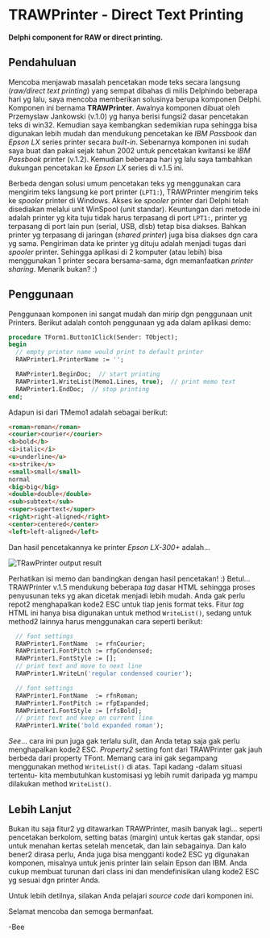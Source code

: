 # TRAWPrinter - Direct Text Printing

**Delphi component for RAW or direct printing.**

## Pendahuluan

Mencoba menjawab masalah pencetakan mode teks secara langsung (*raw/direct text printing*) yang sempat dibahas di milis Delphindo beberapa hari yg lalu, saya mencoba memberikan solusinya berupa komponen Delphi. Komponen ini bernama **TRAWPrinter**. Awalnya komponen dibuat oleh Przemyslaw Jankowski (v.1.0) yg hanya berisi fungsi2 dasar pencetakan teks di win32. Kemudian saya kembangkan sedemikian rupa sehingga bisa digunakan lebih mudah dan mendukung pencetakan ke *IBM Passbook* dan *Epson LX* series printer secara *built-in*. Sebenarnya komponen ini sudah saya buat dan pakai sejak tahun 2002 untuk pencetakan kwitansi ke *IBM Passbook* printer (v.1.2). Kemudian beberapa hari yg lalu saya tambahkan dukungan pencetakan ke *Epson LX* series di v.1.5 ini.

Berbeda dengan solusi umum pencetakan teks yg menggunakan cara mengirim teks langsung ke port printer (`LPT1:`), TRAWPrinter mengirim teks ke *spooler* printer di Windows. Akses ke *spooler* printer dari Delphi telah disediakan melalui unit WinSpool (unit standar). Keuntungan dari metode ini adalah printer yg kita tuju tidak harus terpasang di port `LPT1:`, printer yg terpasang di port lain pun (serial, USB, dlsb) tetap bisa diakses. Bahkan printer yg terpasang di jaringan (*shared printer*) juga bisa diakses dgn cara yg sama. Pengiriman data ke printer yg dituju adalah menjadi tugas dari *spooler* printer. Sehingga aplikasi di 2 komputer (atau lebih) bisa menggunakan 1 printer secara bersama-sama, dgn memanfaatkan *printer sharing*. Menarik bukan? :)

## Penggunaan

Penggunaan komponen ini sangat mudah dan mirip dgn penggunaan unit Printers. Berikut adalah contoh penggunaan yg ada dalam aplikasi demo:

```pascal
procedure TForm1.Button1Click(Sender: TObject);
begin
  // empty printer name would print to default printer
  RAWPrinter1.PrinterName := '';

  RAWPrinter1.BeginDoc;  // start printing
  RAWPrinter1.WriteList(Memo1.Lines, true);  // print memo text
  RAWPrinter1.EndDoc;  // stop printing
end;
```

Adapun isi dari TMemo1 adalah sebagai berikut:

```html
<roman>roman</roman>
<courier>courier</courier>
<b>bold</b>
<i>italic</i>
<u>underline</u>
<s>strike</s>
<small>small</small>
normal
<big>big</big>
<double>double</double>
<sub>subtext</sub>
<super>supertext</super>
<right>right-aligned</right>
<center>centered</center>
<left>left-aligned</left>
```

Dan hasil pencetakannya ke printer *Epson LX-300+* adalah…

![](https://github.com/git-bee/TRAWPrinter/blob/master/output.png "TRawPrinter output result")

Perhatikan isi memo dan bandingkan dengan hasil pencetakan! :) Betul… TRAWPrinter v.1.5 mendukung beberapa *tag* dasar HTML sehingga proses penyusunan teks yg akan dicetak menjadi lebih mudah. Anda gak perlu repot2 menghapalkan kode2 ESC untuk tiap jenis format teks. Fitur *tag* HTML ini hanya bisa digunakan untuk method `WriteList()`, sedang untuk method2 lainnya harus menggunakan cara seperti berikut:

```pascal
  // font settings
  RAWPrinter1.FontName  := rfnCourier;
  RAWPrinter1.FontPitch := rfpCondensed;
  RAWPrinter1.FontStyle := [];
  // print text and move to next line
  RAWPrinter1.WriteLn('regular condensed courier');

  // font settings
  RAWPrinter1.FontName  := rfnRoman;
  RAWPrinter1.FontPitch := rfpExpanded;
  RAWPrinter1.FontStyle := [rfsBold];
  // print text and keep on current line
  RAWPrinter1.Write('bold expanded roman');
```

*See*… cara ini pun juga gak terlalu sulit, dan Anda tetap saja gak perlu menghapalkan kode2 ESC. *Property2* setting font dari TRAWPrinter gak jauh berbeda dari property TFont. Memang cara ini gak segampang menggunakan method `WriteList()` di atas. Tapi kadang -dalam situasi tertentu- kita membutuhkan kustomisasi yg lebih rumit daripada yg mampu dilakukan method `WriteList()`.

## Lebih Lanjut

Bukan itu saja fitur2 yg ditawarkan TRAWPrinter, masih banyak lagi… seperti pencetakan berkolom, setting batas (margin) untuk kertas gak standar, opsi untuk menahan kertas setelah mencetak, dan lain sebagainya. Dan kalo bener2 dirasa perlu, Anda juga bisa mengganti kode2 ESC yg digunakan komponen, misalnya untuk jenis printer lain selain Epson dan IBM. Anda cukup membuat turunan dari class ini dan mendefinisikan ulang kode2 ESC yg sesuai dgn printer Anda.

Untuk lebih detilnya, silakan Anda pelajari *source code* dari komponen ini.

Selamat mencoba dan semoga bermanfaat.

-Bee
